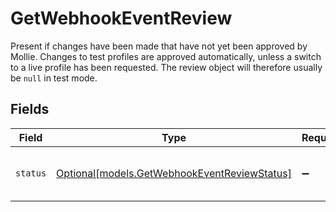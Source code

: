 # GetWebhookEventReview

Present if changes have been made that have not yet been approved by Mollie. Changes to test profiles are approved
automatically, unless a switch to a live profile has been requested. The review object will therefore usually be
`null` in test mode.


## Fields

| Field                                                                                    | Type                                                                                     | Required                                                                                 | Description                                                                              | Example                                                                                  |
| ---------------------------------------------------------------------------------------- | ---------------------------------------------------------------------------------------- | ---------------------------------------------------------------------------------------- | ---------------------------------------------------------------------------------------- | ---------------------------------------------------------------------------------------- |
| `status`                                                                                 | [Optional[models.GetWebhookEventReviewStatus]](../models/getwebhookeventreviewstatus.md) | :heavy_minus_sign:                                                                       | The status of the requested changes.                                                     | pending                                                                                  |